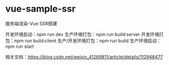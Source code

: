 # vue-sample-ssr


服务端渲染-Vue SSR搭建

开发环境启动：npm run dev
生产环境打包：npm run build:server
开发环境打包：npm run build:client
生产/开发环境打包：npm run build
生产环境启动：npm run start


相关文档：https://blog.csdn.net/weixin_41269811/article/details/112948477
